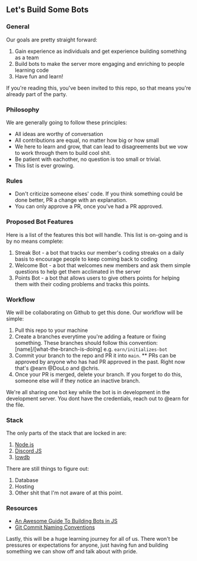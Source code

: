 ## Let's Build Some Bots

### General
Our goals are pretty straight forward:
 1. Gain experience as individuals and get experience building something as a team
 2. Build bots to make the server more engaging and enriching to people learning code
 3. Have fun and learn!

If you're reading this, you've been invited to this repo, so that means you're already part of the party.

### Philosophy
We are generally going to follow these principles:
 - All ideas are worthy of conversation
 - All contributions are equal, no matter how big or how small
 - We here to learn and grow, that can lead to disagreements but we vow to work through them to build cool shit.
 - Be patient with eachother, no question is too small or trivial.
 - This list is ever growing.

 ### Rules
 - Don't criticize someone elses' code. If you think something could be done better, PR a change with an explanation.
 - You can only approve a PR, once you've had a PR approved.

### Proposed Bot Features
Here is a list of the features this bot will handle. This list is on-going and is by no means complete:
  1. Streak Bot - a bot that tracks our member's coding streaks on a daily basis to encourage people to keep coming back to coding
  2. Welcome Bot - a bot that welcomes new members and ask them simple questions to help get them acclimated in the server
  3. Points Bot - a bot that allows users to give others points for helping them with their coding problems and tracks this points.

### Workflow
We will be collaborating on Github to get this done. Our workflow will be simple:
  1. Pull this repo to your machine
  2. Create a branches everytime you're adding a feature or fixing something. These branches should follow this convention: [name]/[what-the-branch-is-doing] e.g. `earn/initializes-bot`
  3. Commit your branch to the repo and PR it into `main`.
  ** PRs can be approved by anyone who has had PR approved in the past. Right now that's @earn @DouLo and @chris.
  4. Once your PR is merged, delete your branch. If you forget to do this, someone else will if they notice an inactive branch.

  We're all sharing one bot key while the bot is in development in the development server. You dont have the credentials, reach out to @earn for the file.

### Stack
The only parts of the stack that are locked in are:
 1. [Node.js](https://nodejs.org/en/docs/)
 2. [Discord JS](https://discord.js.org)
 3. [lowdb](https://github.com/typicode/lowdb)

There are still things to figure out:
 1. Database
 2. Hosting
 3. Other shit that I'm not aware of at this point.

### Resources
- [An Awesome Guide To Building Bots in JS](https://discordjs.guide/)
- [Git Commit Naming Conventions](https://dev.to/i5han3/git-commit-message-convention-that-you-can-follow-1709)

 Lastly, this will be a huge learning journey for all of us. There won't be pressures or expectations for anyone, just having fun and building something we can show off and talk about with pride.

